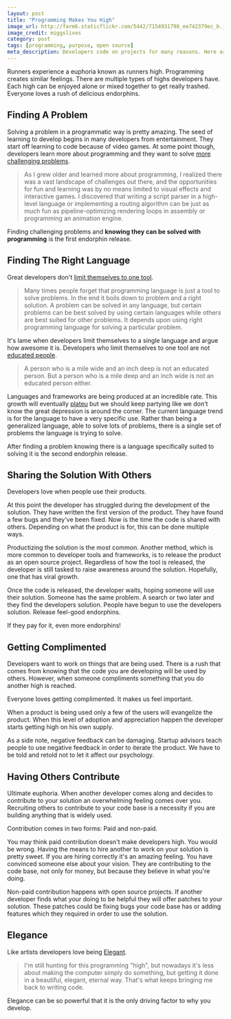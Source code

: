```yaml
---
layout: post
title: "Programming Makes You High"
image_url: http://farm6.staticflickr.com/5442/7154931798_ee742379ec_b.jpg
image_credit: miggslives
category: post
tags: [programming, purpose, open source]
meta_description: Developers code on projects for many reasons. Here are a bunch of reasons why they continue to do it.
---
```


Runners experience a euphoria known as runners high. Programming creates similar feelings. There are multiple types of highs developers have. Each high can be enjoyed alone or mixed together to get really trashed. Everyone loves a rush of delicious endorphins.

## Finding A Problem

Solving a problem in a programmatic way is pretty amazing. The seed of learning to develop begins in many developers from entertainment. They start off learning to code because of video games. At some point though, developers learn more about programming and they want to solve [more challenging problems][2].

> As I grew older and learned more about programming, I realized there was a vast landscape of challenges out there, and the opportunities for fun and learning was by no means limited to visual effects and interactive games. I discovered that writing a script parser in a high-level language or implementing a routing algorithm can be just as much fun as pipeline-optimizing rendering loops in assembly or programming an animation engine.

Finding challenging problems and __knowing they can be solved with programming__ is the first endorphin release.

## Finding The Right Language

Great developers don't [limit themselves to one tool][3].

> Many times people forget that programming language is just a tool to solve problems. In the end it boils down to problem and a right solution. A problem can be solved in any language, but certain problems can be best solved by using certain languages while others are best suited for other problems. It depends upon using right programming language for solving a particular problem.

It's lame when developers limit themselves to a single language and argue how awesome it is. Developers who limit themselves to one tool are not [educated people][4].

> A person who is a mile wide and an inch deep is not an educated person. But a person who is a mile deep and an inch wide is not an educated person either.

Languages and frameworks are being produced at an incredible rate. This growth will eventually [plateu][7] but we should keep partying like we don't know the great depression is around the corner. The current language trend is for the language to have a very specific use. Rather than being a generalized language, able to solve lots of problems, there is a single set of problems the language is trying to solve.

After finding a problem knowing there is a language specifically suited to solving it is the second endorphin release.

## Sharing the Solution With Others

Developers love when people use their products. 

At this point the developer has struggled during the development of the solution. They have written the first version of the product. They have found a few bugs and they've been fixed. Now is the time the code is shared with others. Depending on what the product is for, this can be done multiple ways. 

Productizing the solution is the most common. Another method, which is more common to developer tools and frameworks, is to release the product as an open source project. Regardless of how the tool is released, the developer is still tasked to raise awareness around the solution. Hopefully, one that has viral growth.

Once the code is released, the developer waits, hoping someone will use their solution. Someone has the same problem. A search or two later and they find the developers solution. People have begun to use the developers solution. Release feel-good endorphins.

If they pay for it, even more endorphins!

## Getting Complimented

Developers want to work on things that are being used. There is a rush that comes from knowing that the code you are developing will be used by others. However, when someone compliments something that you do another high is reached.

Everyone loves getting complimented. It makes us feel important.

When a product is being used only a few of the users will evangelize the product. When this level of adoption and appreciation happen the developer starts getting high on his own supply.

As a side note, negative feedback can be damaging. Startup advisors teach people to use negative feedback in order to iterate the product. We have to be told and retold not to let it affect our psychology.

## Having Others Contribute

Ultimate euphoria. When another developer comes along and decides to contribute to your solution an overwhelming feeling comes over you. Recruiting others to contribute to your code base is a necessity if you are building anything that is widely used.

Contribution comes in two forms: Paid and non-paid. 

You may think paid contribution doesn't make developers high. You would be wrong. Having the means to hire another to work on your solution is pretty sweet. If you are hiring correctly it's an amazing feeling. You have convinced someone else about your vision. They are contributing to the code base, not only for money, but because they believe in what you're doing.

Non-paid contribution happens with open source projects. If another developer finds what your doing to be helpful they will offer patches to your solution. These patches could be fixing bugs your code base has or adding features which they required in order to use the solution.

## Elegance

Like artists developers love being [Elegant][1].

> I'm still hunting for this programming "high", but nowadays it's less about making the computer simply do something, but getting it done in a beautiful, elegant, eternal way.  That's what keeps bringing me back to writing code.

Elegance can be so powerful that it is the only driving factor to why you develop.


[1]: http://hackerboss.com/the-programming-high/
[2]: http://blog.looplabel.net/2008/08/12/the-programming-high/
[3]: http://merereflections.wordpress.com/2010/06/29/programming-language-wars/
[4]: http://www.av8n.com/physics/breadth-depth.htm
[5]: http://www.caffeinatedcoder.com/programming-language-trends/
[6]: http://www.techrepublic.com/forum/discussions/87-194663
[7]: http://www.thricearoundtheblock.com/2012/03/pushing-past-growth-plateau.html

